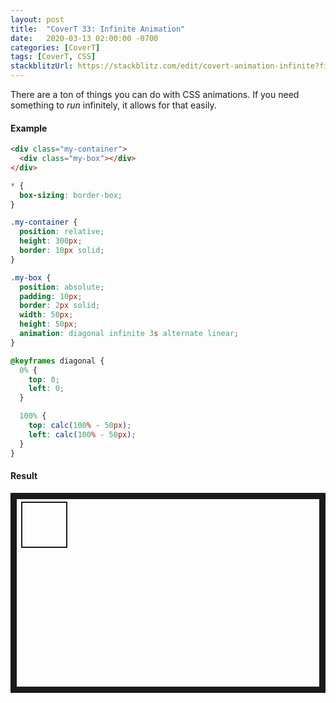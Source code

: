 ```yaml
---
layout: post
title:  "CoverT 33: Infinite Animation"
date:   2020-03-13 02:00:00 -0700
categories: [CoverT]
tags: [CoverT, CSS]
stackblitzUrl: https://stackblitz.com/edit/covert-animation-infinite?file=style.css
---
```


There are a ton of things you can do with CSS animations. If you need something to _run_ infinitely, it allows for that easily.

#### Example

```html
<div class="my-container">
  <div class="my-box"></div>
</div>
```

```css
* {
  box-sizing: border-box;
}

.my-container {
  position: relative;
  height: 300px;
  border: 10px solid;
}

.my-box {
  position: absolute;
  padding: 10px;
  border: 2px solid;
  width: 50px;
  height: 50px;
  animation: diagonal infinite 3s alternate linear;
}

@keyframes diagonal {
  0% {
    top: 0;
    left: 0;
  }

  100% {
    top: calc(100% - 50px);
    left: calc(100% - 50px);
  }
}
```

#### Result

<style>
.my-container {
  position: relative;
  height: 300px;
  border: 10px solid;
}

.my-box {
  position: absolute;
  padding: 10px;
  border: 2px solid;
  width: 50px;
  height: 50px;
  animation: diagonal infinite 3s alternate linear;
}

@keyframes diagonal {
  0% {
    top: 0;
    left: 0;
  }

  100% {
    top: calc(100% - 50px);
    left: calc(100% - 50px);
  }
}
</style>

<div class="my-container">
  <div class="my-box"></div>
</div>
